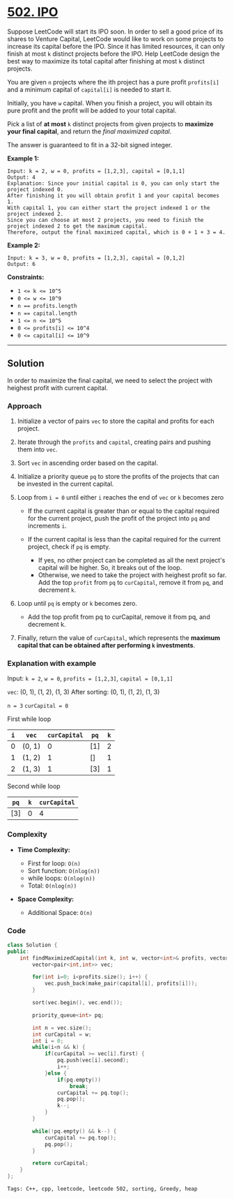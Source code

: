 
# [502. IPO](https://leetcode.com/problems/ipo/description)

Suppose LeetCode will start its IPO soon. In order to sell a good price of its shares to Venture Capital, LeetCode would like to work on some projects to increase its capital before the IPO. Since it has limited resources, it can only finish at most `k` distinct projects before the IPO. Help LeetCode design the best way to maximize its total capital after finishing at most `k` distinct projects.

You are given `n` projects where the ith project has a pure profit `profits[i]` and a minimum capital of `capital[i]` is needed to start it.

Initially, you have `w` capital. When you finish a project, you will obtain its pure profit and the profit will be added to your total capital.

Pick a list of **at most** `k` distinct projects from given projects to **maximize your final capital**, and return the *final maximized capital*.

The answer is guaranteed to fit in a 32-bit signed integer.


**Example 1:**

    Input: k = 2, w = 0, profits = [1,2,3], capital = [0,1,1]
    Output: 4
    Explanation: Since your initial capital is 0, you can only start the project indexed 0.
    After finishing it you will obtain profit 1 and your capital becomes 1.
    With capital 1, you can either start the project indexed 1 or the project indexed 2.
    Since you can choose at most 2 projects, you need to finish the project indexed 2 to get the maximum capital.
    Therefore, output the final maximized capital, which is 0 + 1 + 3 = 4.

**Example 2:**

    Input: k = 3, w = 0, profits = [1,2,3], capital = [0,1,2]
    Output: 6
 
**Constraints:**

- `1 <= k <= 10^5`
- `0 <= w <= 10^9`
- `n == profits.length`
- `n == capital.length`
- `1 <= n <= 10^5`
- `0 <= profits[i] <= 10^4`
- `0 <= capital[i] <= 10^9`

---

## Solution

In order to maximize the final capital, we need to select the project with heighest profit with current capital.

### Approach

1. Initialize a vector of pairs `vec` to store the capital and profits for each project.
2. Iterate through the `profits` and `capital`, creating pairs and pushing them into `vec`.
3. Sort `vec` in ascending order based on the capital.
4. Initialize a priority queue `pq` to store the profits of the projects that can be invested in the current capital.
5. Loop from `i = 0` until either `i` reaches the end of `vec` or `k` becomes zero
    - If the current capital is greater than or equal to the capital required for the current project, push the profit of the project into `pq` and increments `i`.
    - If the current capital is less than the capital required for the current project, check if `pq` is empty. 
    
        - If yes, no other project can be completed as all the next project's capital will be higher. So, it breaks out of the loop. 
        - Otherwise, we need to take the project with heighest profit so far. Add the top `profit` from `pq` to `curCapital`, remove it from `pq`, and decrement `k`.

6. Loop until `pq` is empty or `k` becomes zero.
    - Add the top profit from pq to curCapital, remove it from pq, and decrement k.
7. Finally, return the value of `curCapital`, which represents the **maximum capital that can be obtained after performing `k` investments**.

### Explanation with example

Input: `k = 2`, `w = 0`, `profits = [1,2,3]`, `capital = [0,1,1]`

`vec`: (0, 1), (1, 2), (1, 3)
After sorting: (0, 1), (1, 2), (1, 3)

`n = 3`
`curCapital = 0`

First while loop

| `i` | `vec`  | `curCapital` | `pq`  | `k` |
|-----|--------|--------------|-------|---|
| 0   | (0, 1) | 0            | [1]   | 2 |
| 1   | (1, 2) | 1            | []    | 1 |
| 2   | (1, 3) | 1            | [3]   | 1 |

Second while loop

| `pq` | `k` | `curCapital` |
|------|-----|--------------|
| [3]  | 0   | 4            |

### Complexity

- **Time Complexity:**

    - First for loop: `O(n)`
    - Sort function: `O(nlog(n))`
    - while loops: `O(nlog(n))`
    - Total: `O(nlog(n))`

- **Space Complexity:**

    - Additional Space: `O(n)`

### Code

```cpp
class Solution {
public:
    int findMaximizedCapital(int k, int w, vector<int>& profits, vector<int>& capital) {
        vector<pair<int,int>> vec;

        for(int i=0; i<profits.size(); i++) {
            vec.push_back(make_pair(capital[i], profits[i]));
        }

        sort(vec.begin(), vec.end());

        priority_queue<int> pq;

        int n = vec.size();
        int curCapital = w;
        int i = 0;
        while(i<n && k) {
            if(curCapital >= vec[i].first) {
                pq.push(vec[i].second);
                i++;
            }else {
                if(pq.empty())
                    break;
                curCapital += pq.top();
                pq.pop();
                k--;
            }
        }

        while(!pq.empty() && k--) {
            curCapital += pq.top();
            pq.pop();
        }

        return curCapital;
    }  
};
```

    Tags: C++, cpp, leetcode, leetcode 502, sorting, Greedy, heap
